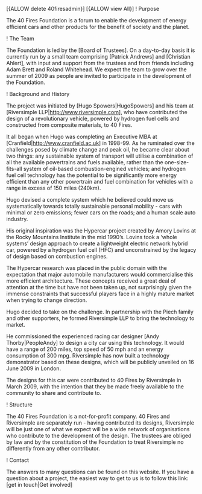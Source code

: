 [{ALLOW delete 40firesadmin}]
[{ALLOW view All}]
! Purpose

The 40 Fires Foundation is a forum to enable the development of energy efficient cars and other products for the benefit of society and the planet. 
	
! The Team 

The Foundation is led by the [Board of Trustees]. On a day-to-day basis it is currently run by a small team comprising [Patrick Andrews] and [Christian Ahlert], with input and support from the trustees and from friends including Adam Brett and Roland Whitehead. We expect the team to grow over the summer of 2009 as people are invited to participate in the development of the Foundation. 

! Background and History 

The project was initiated by [Hugo Spowers|HugoSpowers] and his team at [Riversimple LLP|http://www.riversimple.com], who have contributed the design of a revolutionary vehicle, powered by hydrogen fuel cells and constructed from composite materials, to 40 Fires. 

It all began when Hugo was completing an Executive MBA at [Cranfield|http://www.cranfield.ac.uk] in 1998-99.  As he ruminated over the challenges posed by climate change and peak oil, he became clear about two things:
any sustainable system of transport will utilise a combination of all the available powertrains and fuels available, rather than the one-size-fits-all system of oil-based combustion-engined vehicles; and
hydrogen fuel cell technology has the potential to be significantly more energy efficient than any other powertrain and fuel combination for vehicles with a range in excess of 150 miles (240km). 

Hugo devised a complete system which he believed could move us systematically towards totally sustainable personal mobility - cars with minimal or zero emissions; fewer cars on the roads; and a human scale auto industry.  

His original inspiration was the Hypercar project created by Amory Lovins at the Rocky Mountains Institute in the mid 1990’s. Lovins took a ‘whole systems’ design approach to create a lightweight electric network hybrid car, powered by a hydrogen fuel cell (HFC) and unconstrained by the legacy of design based on combustion engines.

The Hypercar research was placed in the public domain with the expectation that major automobile manufacturers would commercialise this more efficient architecture.  These concepts received a great deal of attention at the time but have not been taken up, not surprisingly given the immense constraints that successful players face in a highly mature market when trying to change direction. 

Hugo decided to take on the challenge. In  partnership with the Piech family and other supporters, he formed Riversimple LLP to bring the technology to market. 

He commissioned the experienced racing car designer [Andy Thorby|PeopleAndy] to design a city car using this technology. It would have a range of 200 miles, top speed of 50 mph and an energy consumption of 300 mpg.  Riversimple has now built a technology demonstrator based on these designs, which will be publicly unveiled on 16 June 2009 in London. 

The designs for this car were contributed to 40 Fires by Riversimple in March 2009, with the intention that they be made freely available to the community to share and contribute to. 

! Structure 

The 40 Fires Foundation is a not-for-profit company.
40 Fires and Riversimple are separately run - having contributed its designs, Riversimple will be just one of what we expect will be a wide network of organisations who contribute to the development of the design. The trustees are obliged by law and by the constitution of the Foundation to treat Riversimple no differently from any other contributor.  

! Contact

The answers to many questions can be found on this website.  If you have a question about a project, the easiest way to get to us is to follow this link: [get in touch|Get involved]
